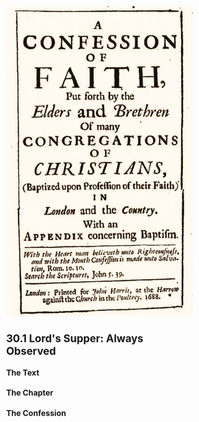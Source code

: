 <img class="intro-right" src="art-1689.png">

# 30.1 Lord's Supper: Always Observed

## The Text

## The Chapter

### 

## The Confession

### 

